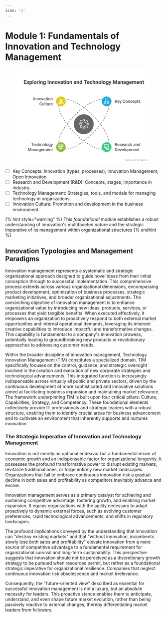 ```yaml
---
icon: '1'
---
```


# Module 1: Fundamentals of Innovation and Technology Management



<figure><img src="../../.gitbook/assets/Module 1_ Fundamentals of Innovation and Technology Management - visual selection.png" alt=""><figcaption></figcaption></figure>

* [ ] Key Concepts: Innovation (types, processes), Innovation Management, Open Innovation.
* [ ] Research and Development (R\&D): Concepts, stages, importance in industry.
* [ ] Technology Management: Strategies, tools, and models for managing technology in organizations.
* [ ] Innovation Culture: Promotion and development in the business environment.

{% hint style="warning" %}
This _foundational_ module establishes a robust understanding of innovation's multifaceted nature and the strategic imperative of its management within organizational structures
{% endhint %}

## Innovation Typologies and Management Paradigms

Innovation management represents a systematic and strategic organizational approach designed to guide novel ideas from their initial conception through to successful implementation. This comprehensive process extends across various organizational dimensions, encompassing product development, optimization of business processes, strategic marketing initiatives, and broader organizational adjustments. The overarching objective of innovation management is to enhance organizational value by introducing new ideas, products, services, or processes that yield tangible benefits. When executed effectively, it empowers an organization to proactively respond to both external market opportunities and internal operational demands, leveraging its inherent creative capabilities to introduce impactful and transformative changes. This capability is fundamental to a company's innovation prowess, potentially leading to groundbreaking new products or revolutionary approaches to addressing customer needs.

Within the broader discipline of innovation management, Technology Innovation Management (TIM) constitutes a specialized domain. TIM specifically focuses on the control, guidance, and strategic oversight involved in the creation and execution of new corporate strategies and technological advancements. This integrated function is increasingly indispensable across virtually all public and private sectors, driven by the continuous development of more sophisticated and innovative solutions aimed at facilitating business expansion and maintaining market relevance. The framework underpinning TIM is built upon four critical pillars: Culture, Capabilities, Strategy, and Competency. These foundational elements collectively provide IT professionals and strategic leaders with a robust structure, enabling them to identify crucial areas for business advancement and to cultivate an environment that inherently supports and nurtures innovation

### The Strategic Imperative of Innovation and Technology Management

Innovation is not merely an optional endeavor but a fundamental driver of economic growth and an indispensable factor for organizational longevity. It possesses the profound transformative power to disrupt existing markets, revitalize traditional ones, or forge entirely new market landscapes. Organizations that fail to embrace continuous innovation risk a gradual decline in both sales and profitability as competitors inevitably advance and evolve.

Innovation management serves as a primary catalyst for achieving and sustaining competitive advantage, fostering growth, and enabling market expansion. It equips organizations with the agility necessary to adapt proactively to dynamic external forces, such as evolving customer preferences, rapid technological advancements, and shifts in regulatory landscapes.

The profound implications conveyed by the understanding that innovation can "destroy existing markets" and that "without innovation, incumbents slowly lose both sales and profitability" elevate innovation from a mere source of competitive advantage to a fundamental requirement for organizational survival and long-term sustainability. This perspective suggests that innovation should not be perceived as a discretionary growth strategy to be pursued when resources permit, but rather as a foundational strategic imperative for organizational resilience. Companies that neglect continuous innovation risk obsolescence and market irrelevance.&#x20;

Consequently, the "future-oriented view" described as essential for successful innovation management is not a luxury, but an absolute necessity for leaders. This proactive stance enables them to anticipate, understand, and even shape future market evolution, rather than being passively reactive to external changes, thereby differentiating market leaders from followers. &#x20;
